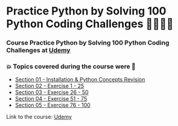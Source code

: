 # Practice Python by Solving 100 Python Coding Challenges 👨‍💻🐍🤖
### Course Practice Python by Solving 100 Python Coding Challenges at [Udemy](https://www.udemy.com/course/python-100-challenges/)
### :boom: Topics covered during the course were :rocket:
- [Section 01 - Installation & Python Concepts Revision](https://github.com/romulovieira777/Practice_Python_by_Solving_100_Python_Coding_Challenges/tree/main/Section_01_Installation_%26_Python_Concepts_Revision)
- [Section 02 - Exercise 1 - 25](https://github.com/romulovieira777/Practice_Python_by_Solving_100_Python_Coding_Challenges/tree/main/Section_02_Exercise_1_25)
- [Section 03 - Exercise 26 - 50](https://github.com/romulovieira777/Practice_Python_by_Solving_100_Python_Coding_Challenges/tree/main/Section_03_Exercise_26_50)
- [Section 04 - Exercise 51 - 75](https://github.com/romulovieira777/Practice_Python_by_Solving_100_Python_Coding_Challenges/tree/main/Section_04_Exercise_51_75)
- [Section 05 - Exercise 76 - 100]()

Link to the course: [Udemy](https://www.udemy.com/course/python-100-challenges/)
